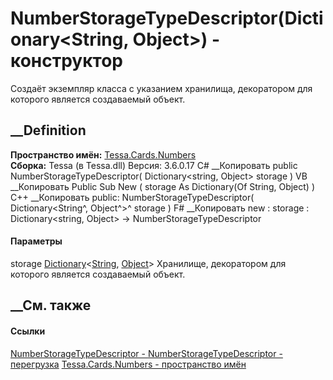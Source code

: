 # NumberStorageTypeDescriptor(Dictionary<String, Object>) - конструктор
Создаёт экземпляр класса с указанием хранилища, декоратором для которого
является создаваемый объект.
##  __Definition
 **Пространство имён:** [Tessa.Cards.Numbers](N_Tessa_Cards_Numbers.htm)  
 **Сборка:** Tessa (в Tessa.dll) Версия: 3.6.0.17
C# __Копировать
     public NumberStorageTypeDescriptor(
    	Dictionary<string, Object> storage
    )
VB __Копировать
     Public Sub New ( 
    	storage As Dictionary(Of String, Object)
    )
C++ __Копировать
     public:
    NumberStorageTypeDescriptor(
    	Dictionary<String^, Object^>^ storage
    )
F# __Копировать
     new : 
            storage : Dictionary<string, Object> -> NumberStorageTypeDescriptor
#### Параметры
storage
[Dictionary](https://learn.microsoft.com/dotnet/api/system.collections.generic.dictionary-2)<[String](https://learn.microsoft.com/dotnet/api/system.string),
[Object](https://learn.microsoft.com/dotnet/api/system.object)>
    Хранилище, декоратором для которого является создаваемый объект.
##  __См. также
#### Ссылки
[NumberStorageTypeDescriptor -
](T_Tessa_Cards_Numbers_NumberStorageTypeDescriptor.htm)
[NumberStorageTypeDescriptor -
перегрузка](Overload_Tessa_Cards_Numbers_NumberStorageTypeDescriptor__ctor.htm)
[Tessa.Cards.Numbers - пространство имён](N_Tessa_Cards_Numbers.htm)
